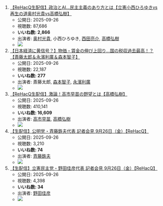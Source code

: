 1.  [【ReHacQ生配信】政治とAI…民主主義のあり方とは【立憲小西ひろゆきvs再生の道奥村光貴vs高橋弘樹】](/rehacq_fan/ids/d8IAiApz0HQ "wikilink")
    -   公開日: 2025-09-26
    -   視聴数: 87,686
    -   **いいね数: 2,866**
    -   出演者: [奥村光貴](/rehacq_fan/people/奥村光貴 "wikilink"), 小西ひろゆき, [西田亮介](/rehacq_fan/people/西田亮介 "wikilink"), [高橋弘樹](/rehacq_fan/people/高橋弘樹 "wikilink")
    - [![](https://img.youtube.com/vi/d8IAiApz0HQ/hqdefault.jpg)](https://www.youtube.com/watch?v=d8IAiApz0HQ)
1.  [【日本経済に黄信号？】物価・賃金の伸び上回り...国の税収過去最高！？【斎藤太郎＆永濱利廣＆森本智子】](/rehacq_fan/ids/Xi_FJYCmLto "wikilink")
    -   公開日: 2025-09-26
    -   視聴数: 22,187
    -   **いいね数: 277**
    -   出演者: 斎藤太郎, [森本智子](/rehacq_fan/people/森本智子 "wikilink"), [永濱利廣](/rehacq_fan/people/永濱利廣 "wikilink")
    - [![](https://img.youtube.com/vi/Xi_FJYCmLto/hqdefault.jpg)](https://www.youtube.com/watch?v=Xi_FJYCmLto)
1.  [【ReHacQ生配信】激論！高市早苗の野望とは【高橋弘樹】](/rehacq_fan/ids/gvhsrihOCrc "wikilink")
    -   公開日: 2025-09-26
    -   視聴数: 410,141
    -   **いいね数: 16,609**
    -   出演者: [高市早苗](/rehacq_fan/people/高市早苗 "wikilink"), [高橋弘樹](/rehacq_fan/people/高橋弘樹 "wikilink")
    - [![](https://img.youtube.com/vi/gvhsrihOCrc/hqdefault.jpg)](https://www.youtube.com/watch?v=gvhsrihOCrc)
1.  [【生配信】公明党・斉藤鉄夫代表 記者会見 9月26日（金）【ReHacQ】](/rehacq_fan/ids/cQVQfRUpG6U "wikilink")
    -   公開日: 2025-09-26
    -   視聴数: 3,210
    -   **いいね数: 74**
    -   出演者: [斉藤鉄夫](/rehacq_fan/people/斉藤鉄夫 "wikilink")
    - [![](https://img.youtube.com/vi/cQVQfRUpG6U/hqdefault.jpg)](https://www.youtube.com/watch?v=cQVQfRUpG6U)
1.  [【生配信】立憲民主党・野田佳彦代表 記者会見 9月26日（金）【ReHacQ】](/rehacq_fan/ids/gNfbbhEVnPw "wikilink")
    -   公開日: 2025-09-26
    -   視聴数: 4,398
    -   **いいね数: 34**
    -   出演者: [野田佳彦](/rehacq_fan/people/野田佳彦 "wikilink")
    - [![](https://img.youtube.com/vi/gNfbbhEVnPw/hqdefault.jpg)](https://www.youtube.com/watch?v=gNfbbhEVnPw)

